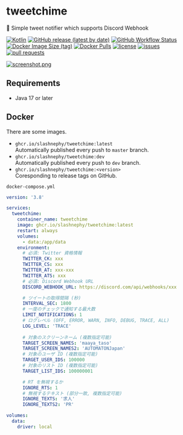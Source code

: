 # tweetchime

🔔 Simple tweet notifier which supports Discord Webhook

[![Kotlin](https://img.shields.io/badge/Kotlin-1.6-blue)](https://kotlinlang.org)
[![GitHub release (latest by date)](https://img.shields.io/github/v/release/SlashNephy/tweetchime)](https://github.com/SlashNephy/tweetchime/releases)
[![GitHub Workflow Status](https://img.shields.io/github/workflow/status/SlashNephy/tweetchime/Docker)](https://hub.docker.com/r/slashnephy/tweetchime)
[![Docker Image Size (tag)](https://img.shields.io/docker/image-size/slashnephy/tweetchime/latest)](https://hub.docker.com/r/slashnephy/tweetchime)
[![Docker Pulls](https://img.shields.io/docker/pulls/slashnephy/tweetchime)](https://hub.docker.com/r/slashnephy/tweetchime)
[![license](https://img.shields.io/github/license/SlashNephy/tweetchime)](https://github.com/SlashNephy/tweetchime/blob/master/LICENSE)
[![issues](https://img.shields.io/github/issues/SlashNephy/tweetchime)](https://github.com/SlashNephy/tweetchime/issues)
[![pull requests](https://img.shields.io/github/issues-pr/SlashNephy/tweetchime)](https://github.com/SlashNephy/tweetchime/pulls)

[![screenshot.png](https://i.imgur.com/S7zK0Kl.png)](https://github.com/SlashNephy/tweetchime)

## Requirements

- Java 17 or later

## Docker

There are some images.

- `ghcr.io/slashnephy/tweetchime:latest`  
  Automatically published every push to `master` branch.
- `ghcr.io/slashnephy/tweetchime:dev`  
  Automatically published every push to `dev` branch.
- `ghcr.io/slashnephy/tweetchime:<version>`  
  Coresponding to release tags on GitHub.

`docker-compose.yml`

```yaml
version: '3.8'

services:
  tweetchime:
    container_name: tweetchime
    image: ghcr.io/slashnephy/tweetchime:latest
    restart: always
    volumes:
      - data:/app/data
    environment:
      # 必須: Twitter 資格情報
      TWITTER_CK: xxx
      TWITTER_CS: xxx
      TWITTER_AT: xxx-xxx
      TWITTER_ATS: xxx
      # 必須: Discord Webhook URL
      DISCORD_WEBHOOK_URL: https://discord.com/api/webhooks/xxx

      # ツイートの取得間隔 (秒)
      INTERVAL_SEC: 1800
      # 一度のチェックで通知する最大数
      LIMIT_NOTIFICATIONS: 1
      # ログレベル (OFF, ERROR, WARN, INFO, DEBUG, TRACE, ALL)
      LOG_LEVEL: 'TRACE'
      
      # 対象のスクリーンネーム (複数指定可能)
      TARGET_SCREEN_NAMES: 'maaya_taso'
      TARGET_SCREEN_NAMES2: 'AUTOMATONJapan'
      # 対象のユーザ ID (複数指定可能)
      TARGET_USER_IDS: 100000
      # 対象のリスト ID (複数指定可能)
      TARGET_LIST_IDS: 100000001

      # RT を無視するか
      IGNORE_RTS: 1
      # 無視するテキスト (部分一致, 複数指定可能)
      IGNORE_TEXTS: '求人'
      IGNORE_TEXTS2: 'PR'

volumes:
  data:
    driver: local
```
